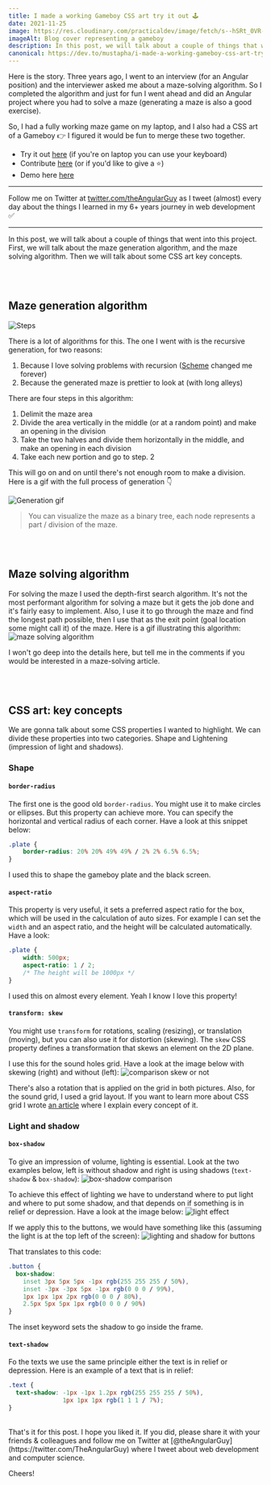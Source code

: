 ```yaml
---
title: I made a working Gameboy CSS art try it out 🕹
date: 2021-11-25
image: https://res.cloudinary.com/practicaldev/image/fetch/s--hSRt_0VR--/c_imagga_scale,f_auto,fl_progressive,h_420,q_auto,w_1000/https://dev-to-uploads.s3.amazonaws.com/uploads/articles/n2hu13aojhgh6hgtpm12.png
imageAlt: Blog cover representing a gameboy
description: In this post, we will talk about a couple of things that went into this project. First, we will talk about the maze generation algorithm, and the maze solving algorithm. Then we will talk about some CSS art key concepts.
canonical: https://dev.to/mustapha/i-made-a-working-gameboy-css-art-try-it-out-4m1j
---
```


Here is the story. Three years ago, I went to an interview (for an Angular position) and the interviewer asked me about a maze-solving algorithm. So I completed the algorithm and just for fun I went ahead and did an Angular project where you had to solve a maze (generating a maze is also a good exercise).

So, I had a fully working maze game on my laptop, and I also had a CSS art of a Gameboy 👉 I figured it would be fun to merge these two together.

- Try it out [here](https://theangularguy.github.io/playable-gameboy) (if you're on laptop you can use your keyboard)
- Contribute [here](https://github.com/TheAngularGuy/playable-gameboy) (or if you'd like to give a ⭐️)
- Demo here [here](https://twitter.com/theangularguy/status/1463889796158398466)



---

Follow me on Twitter at [twitter.com/theAngularGuy](https://twitter.com/TheAngularGuy) as I tweet (almost) every day about the things I learned in my 6+ years journey in web development ✅

---



In this post, we will talk about a couple of things that went into this project. First, we will talk about the maze generation algorithm, and the maze solving algorithm. Then we will talk about some CSS art key concepts.

<br>&nbsp;
## Maze generation algorithm

![Steps](https://dev-to-uploads.s3.amazonaws.com/uploads/articles/vb2oma02wvi8fw8mcpcb.png)

There is a lot of algorithms for this. The one I went with is the recursive generation, for two reasons:
1. Because I love solving problems with recursion ([Scheme](https://tinyurl.com/3dv9rvwc) changed me forever)
2. Because the generated maze is prettier to look at (with long alleys)

There are four steps in this algorithm:
1. Delimit the maze area
2. Divide the area vertically in the middle (or at a random point) and make an opening in the division
3. Take the two halves and divide them horizontally in the middle, and make an opening in each division
4. Take each new portion and go to step. 2

This will go on and on until there's not enough room to make a division.
Here is a gif with the full process of generation 👇

![Generation gif](https://dev-to-uploads.s3.amazonaws.com/uploads/articles/ul9y79rszzvh2oxywcm2.gif)

> You can visualize the maze as a binary tree, each node represents a part / division of the maze.


<br>&nbsp;
## Maze solving algorithm

For solving the maze I used the depth-first search algorithm. It's not the most performant algorithm for solving a maze but it gets the job done and it's fairly easy to implement. Also, I use it to go through the maze and find the longest path possible, then I use that as the exit point (goal location some might call it) of the maze. Here is a gif illustrating this algorithm:
![maze solving algorithm](https://dev-to-uploads.s3.amazonaws.com/uploads/articles/tiuflcqg891k6glszmf2.gif)


I won't go deep into the details here, but tell me in the comments if you would be interested in a maze-solving article.


<br>&nbsp;
## CSS art: key concepts

We are gonna talk about some CSS properties I wanted to highlight. We can divide these properties into two categories. Shape and Lightening (impression of light and shadows).

### Shape
#### `border-radius`

The first one is the good old `border-radius`. You might use it to make circles or ellipses. But this property can achieve more. You can specify the horizontal and vertical radius of each corner. Have a look at this snippet below:
```css
.plate {
    border-radius: 20% 20% 49% 49% / 2% 2% 6.5% 6.5%;
}
```

I used this to shape the gameboy plate and the black screen.

#### `aspect-ratio`

This property is very useful, it sets a preferred aspect ratio for the box, which will be used in the calculation of auto sizes.
For example I can set the `width` and an aspect ratio, and the height will be calculated automatically. Have a look:
```css
.plate {
    width: 500px;
    aspect-ratio: 1 / 2;
    /* The height will be 1000px */
}
```

I used this on almost every element. Yeah I know I love this property!

#### `transform: skew`

You might use `transform` for rotations, scaling (resizing), or translation (moving), but you can also use it for distortion (skewing).
The `skew` CSS property defines a transformation that skews an element on the 2D plane.

I use this for the sound holes grid. Have a look at the image below with skewing (right) and without (left):
![comparison skew or not](https://dev-to-uploads.s3.amazonaws.com/uploads/articles/26wlceitm5a6owfy5o0s.png)

There's also a rotation that is applied on the grid in both pictures.
Also, for the sound grid, I used a grid layout. If you want to learn more about CSS grid I wrote [an article](https://dev.to/mustapha/css-grid-illustrated-introduction-52l5) where I explain every concept of it.



### Light and shadow

#### `box-shadow`
To give an impression of volume, lighting is essential. Look at the two examples below, left is without shadow and right is using shadows (`text-shadow` & `box-shadow`):
![box-shadow comparison](https://dev-to-uploads.s3.amazonaws.com/uploads/articles/uoq7ip0z6d8ikb1xghmb.png)

To achieve this effect of lighting we have to understand where to put light and where to put some shadow, and that depends on if something is in relief or depression. Have a look at the image below:
![light effect](https://dev-to-uploads.s3.amazonaws.com/uploads/articles/mqs7pfy5v9umdtzbkonm.png)

If we apply this to the buttons, we would have something like this (assuming the light is at the top left of the screen):
![lighting and shadow for buttons](https://dev-to-uploads.s3.amazonaws.com/uploads/articles/ekf8ikt9s19dn6bula85.gif)

That translates to this code:
```css
.button {
  box-shadow:
    inset 3px 5px 5px -1px rgb(255 255 255 / 50%), 
    inset -3px -3px 5px -1px rgb(0 0 0 / 99%),
    1px 1px 1px 2px rgb(0 0 0 / 80%),
    2.5px 5px 5px 1px rgb(0 0 0 / 90%)
}
```
The inset keyword sets the shadow to go inside the frame.

#### `text-shadow`

Fo the texts we use the same principle either the text is in relief or depression. Here is an example of a text that is in relief:

```css
.text {
  text-shadow: -1px -1px 1.2px rgb(255 255 255 / 50%),
               1px 1px 1px rgb(1 1 1 / 7%);
}
```
















<br>
That's it for this post. I hope you liked it. If you did, please share it with your friends & colleagues and follow me on Twitter at [@theAngularGuy](https://twitter.com/TheAngularGuy) where I tweet about web development and computer science.

Cheers!
